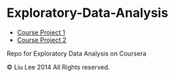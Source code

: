 Exploratory-Data-Analysis
=========================
* [Course Project 1](https://github.com/ll0816/Exploratory-Data-Analysis/tree/master/Course%20Project%201)
* [Course Project 2](https://github.com/ll0816/Exploratory-Data-Analysis/tree/master/Course%20Project%202)

Repo for Exploratory Data Analysis on Coursera

© Liu Lee 2014 All Rights reserved.
